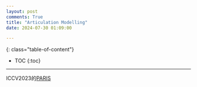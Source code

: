 ```yaml
---
layout: post
comments: True
title: "Articulation Modelling"
date: 2024-07-30 01:09:00

---
```


<!--more-->

{: class="table-of-content"}
* TOC
{:toc}

---


ICCV2023的[PARIS](https://3dlg-hcvc.github.io/paris/)
